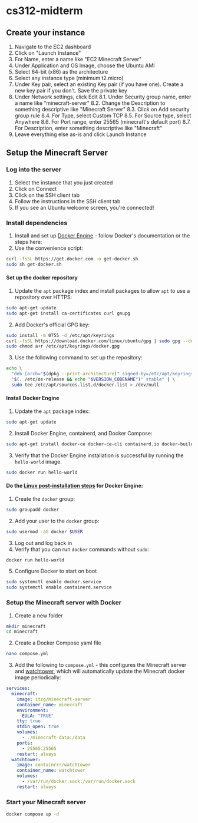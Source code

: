 # cs312-midterm

## Create your instance
1. Navigate to the EC2 dashboard
2. Click on "Launch Instance"
3. For Name, enter a name like "EC2 Minecraft Server"
4. Under Application and OS Image, choose the Ubuntu AMI
5. Select 64-bit (x86) as the architecture
6. Select any instance type (minimum t2.micro)
7. Under Key pair, select an existing Key pair (if you have one). Create a new key pair if you don't. Save the private key
8. Under Network settings, click Edit
  8.1. Under Security group name, enter a name like "minecraft-server"
  8.2. Change the Description to something descriptive like "Minecraft Server"
  8.3. Click on Add security group rule
  8.4. For Type, select Custom TCP
  8.5. For Source type, select Anywhere
  8.6. For Port range, enter 25565 (minecraft's default port)
  8.7. For Description, enter something descriptive like "Minecraft"
9. Leave everything else as-is and click Launch Instance

## Setup the Minecraft Server

### Log into the server
1. Select the instance that you just created
2. Click on Connect
3. Click on the SSH client tab
4. Follow the instructions in the SSH client tab
5. If you see an Ubuntu welcome screen, you're connected!

### Install dependencies
1. Install and set up [Docker Engine](https://docs.docker.com/engine/install/) - follow Docker's documentation or the steps here:
2. Use the convenience script:
```bash
curl -fsSL https://get.docker.com -o get-docker.sh
sudo sh get-docker.sh
```
#### Set up the docker repository 
  
1. Update the `apt` package index and install packages to allow `apt` to use a repository over HTTPS:
```bash
sudo apt-get update
sudo apt-get install ca-certificates curl gnupg
```
2. Add Docker's official GPG key:
```bash
sudo install -m 0755 -d /etc/apt/keyrings
curl -fsSL https://download.docker.com/linux/ubuntu/gpg | sudo gpg --dearmor -o /etc/apt/keyrings/docker.gpg
sudo chmod a+r /etc/apt/keyrings/docker.gpg
```
3. Use the following command to set up the repository:
```bash
echo \
  "deb [arch="$(dpkg --print-architecture)" signed-by=/etc/apt/keyrings/docker.gpg] https://download.docker.com/linux/ubuntu \
  "$(. /etc/os-release && echo "$VERSION_CODENAME")" stable" | \
  sudo tee /etc/apt/sources.list.d/docker.list > /dev/null
```
#### Install Docker Engine
1. Update the `apt` package index:
```bash
sudo apt-get update
```
2. Install Docker Engine, containerd, and Docker Compose:
```bash
sudo apt-get install docker-ce docker-ce-cli containerd.io docker-buildx-plugin docker-compose-plugin
```
3. Verify that the Docker Engine installation is successful by running the `hello-world` image.
```bash
sudo docker run hello-world
```
#### Do the [Linux post-installation steps](https://docs.docker.com/engine/install/linux-postinstall/) for Docker Engine:
1. Create the `docker` group:
```bash
sudo groupadd docker
```
2. Add your user to the `docker` group:
```bash
sudo usermod -aG docker $USER
```
3. Log out and log back in
4. Verify that you can run `docker` commands without `sudo`:
```bash
docker run hello-world
```
5. Configure Docker to start on boot
```bash
sudo systemctl enable docker.service
sudo systemctl enable containerd.service
```
### Setup the Minecraft server with Docker
1. Create a new folder
```bash
mkdir minecraft
cd minecraft
```
2. Create a Docker Compose yaml file
```bash
nano compose.yml
```
3. Add the following to `compose.yml` - this configures the Minecraft server and [watchtower](https://containrrr.dev/watchtower/), which will automatically update the Minecraft docker image periodically:
```yaml
services:
  minecraft:
    image: itzg/minecraft-server
    container_name: minecraft
    environment:
      EULA: "TRUE"
    tty: true
    stdin_open: true
    volumes:
      - ./minecraft-data:/data
    ports:
      - 25565:25565
    restart: always
  watchtower:
    image: containrrr/watchtower
    container_name: watchtower
    volumes:
      - /var/run/docker.sock:/var/run/docker.sock
    restart: always
```
### Start your Minecraft server
```bash
docker compose up -d
```
